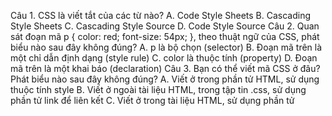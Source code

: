 Câu 1. CSS là viết tắt của các từ nào?
A. Code Style Sheets
B. Cascading Style Sheets
C. Cascading Style Source
D. Code Style Source
Câu 2. Quan sát đoạn mã p { color: red; font-size: 54px; }, theo thuật ngữ của CSS, phát biểu nào sau đây không đúng?
A. p là bộ chọn (selector)
B. Đoạn mã trên là một chỉ dẫn định dạng (style rule)
C. color là thuộc tính (property)
D. Đoạn mã trên là một khai báo (declaration)
Câu 3. Bạn có thể viết mã CSS ở đâu? Phát biểu nào sau đây không đúng?
A. Viết ở trong phần tử HTML, sử dụng thuộc tính style
B. Viết ở ngoài tài liệu HTML, trong tập tin .css, sử dụng phần tử link để liên kết
C. Viết ở trong tài liệu HTML, sử dụng phần tử <script>
D. Viết ở trong tài liệu HTML, sử dụng phần tử <style>
Câu 4. Theo kĩ thuật xếp lớp (cascading) trong CSS, loại mã CSS nào có độ ưu tiên cao nhất ?
A. User agent style sheet
B. User style sheet
C. Author style sheet
D. Cả ba có độ ưu tiên như nhau
Câu 5. Khi áp dụng đoạn mã CSS sau, văn bản p có màu gì?
<style>
p { color: purple; }
p { color: green; }
p { color: gray; }
</style>
A. Tím
B. Xanh
C. Xám
D. Trắng
Câu 6. Trong các phương pháp để định chuẩn CSS (normalize CSS, reset CSS), cách nào sau đây không đúng?
A. Dùng tập tin normalize.css
B. Dùng bộ mã reset CSS của Eric Meyer
C. Dùng bộ mã định chuẩn CSS của Bootstraps
D. Dùng lệnh Reset của CSS
Câu 7. In CSS, the term _____ is used when talking about design and layout. The CSS ______ is essentially a box that wraps around every HTML element. It consists of: margins, borders, padding, and the actual content.
A. border
B. cascading
C. box mode
D. box model
Câu 8. Trong CSS, đơn vị đo nào sau đây không phải là đơn vị đo tương đối (relative)?
A. em
B. rem
C. %
D. px

